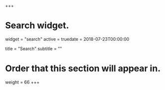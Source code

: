 +++
# Search widget.
widget = "search"
active = truedate = 2018-07-23T00:00:00

title = "Search"
subtitle = ""

# Order that this section will appear in.
weight = 66
+++
